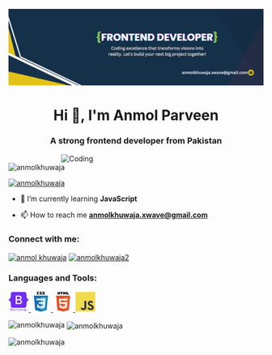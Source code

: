 ![Logo](https://github.com/Anmolkhuwaja/Anmolkhuwaja/blob/main/Blue%20Yellow%20Corporate%20Linkedin%20Article%20Cover%20image%20%20(2).png)
<h1 align="center">Hi 👋, I'm Anmol Parveen</h1>
<h3 align="center">A strong frontend developer from Pakistan</h3>

<img align="right"  src="https://user-images.githubusercontent.com/89764162/216025420-8abe7bc6-0085-46a9-b5e8-27779e5f7a00.gif" alt="Coding" width="400">

<p align="left"> <img src="https://komarev.com/ghpvc/?username=anmolkhuwaja&label=Profile%20views&color=0e75b6&style=flat" alt="anmolkhuwaja" /> </p>

<p align="left"> <a href="https://github.com/ryo-ma/github-profile-trophy"><img src="https://github-profile-trophy.vercel.app/?username=anmolkhuwaja" alt="anmolkhuwaja" /></a> </p>

- 🌱 I’m currently learning **JavaScript**

- 📫 How to reach me **anmolkhuwaja.xwave@gmail.com**

<h3 align="left">Connect with me:</h3>
<p align="left">
<a href="https://linkedin.com/in/anmol khuwaja" target="blank"><img align="center" src="https://raw.githubusercontent.com/rahuldkjain/github-profile-readme-generator/master/src/images/icons/Social/linked-in-alt.svg" alt="anmol khuwaja" height="30" width="40" /></a>
<a href="https://instagram.com/anmolkhuwaja2" target="blank"><img align="center" src="https://raw.githubusercontent.com/rahuldkjain/github-profile-readme-generator/master/src/images/icons/Social/instagram.svg" alt="anmolkhuwaja2" height="30" width="40" /></a>
</p>

<h3 align="left">Languages and Tools:</h3>
<p align="left"> <a href="https://getbootstrap.com" target="_blank" rel="noreferrer"> <img src="https://raw.githubusercontent.com/devicons/devicon/master/icons/bootstrap/bootstrap-plain-wordmark.svg" alt="bootstrap" width="40" height="40"/> </a> <a href="https://www.w3schools.com/css/" target="_blank" rel="noreferrer"> <img src="https://raw.githubusercontent.com/devicons/devicon/master/icons/css3/css3-original-wordmark.svg" alt="css3" width="40" height="40"/> </a> <a href="https://www.w3.org/html/" target="_blank" rel="noreferrer"> <img src="https://raw.githubusercontent.com/devicons/devicon/master/icons/html5/html5-original-wordmark.svg" alt="html5" width="40" height="40"/> </a> <a href="https://developer.mozilla.org/en-US/docs/Web/JavaScript" target="_blank" rel="noreferrer"> <img src="https://raw.githubusercontent.com/devicons/devicon/master/icons/javascript/javascript-original.svg" alt="javascript" width="40" height="40"/> </a> </p>

<p><img align="left" src="https://github-readme-stats.vercel.app/api/top-langs?username=anmolkhuwaja&show_icons=true&locale=en&layout=compact" alt="anmolkhuwaja" /></p>

<p>&nbsp;<img align="center" src="https://github-readme-stats.vercel.app/api?username=anmolkhuwaja&show_icons=true&locale=en" alt="anmolkhuwaja" /></p>

<p><img align="center" src="https://github-readme-streak-stats.herokuapp.com/?user=anmolkhuwaja&" alt="anmolkhuwaja" /></p>
